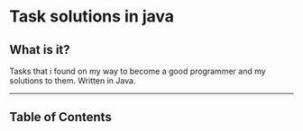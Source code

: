 # Task solutions in java

## What is it?
Tasks that i found on my way to become a good programmer and my solutions to them. Written in Java.

---

## Table of Contents

